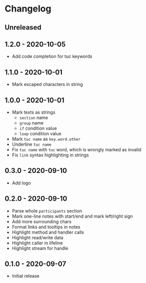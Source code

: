 # Changelog

<!-- There is always Unreleased section on the top. Subsections (Add, Changed, Fix, Removed) should be Add as needed. -->
## Unreleased

## 1.2.0 - 2020-10-05
- Add code completion for tuc keywords

## 1.1.0 - 2020-10-01
- Mark escaped characters in string

## 1.0.0 - 2020-10-01
- Mark texts as strings
    - `section` name
    - `group` name
    - `if` condition value
    - `loop` condition value
- Mark `tuc name` as `key.word.other`
- Underline `tuc name`
- Fix `tuc name` with `tuc` word, which is wrongly marked as invalid
- Fix `link` syntax highlighting in strings

## 0.3.0 - 2020-09-10
- Add logo

## 0.2.0 - 2020-09-10
- Parse whole `participants` section
- Mark one-line notes with start/end and mark left/right sign
- Add more surrounding chars
- Format links and tooltips in notes
- Highlight method and handler calls
- Highlight read/write data
- Highlight caller in lifeline
- Highlight stream for handle

## 0.1.0 - 2020-09-07
- Initial release
